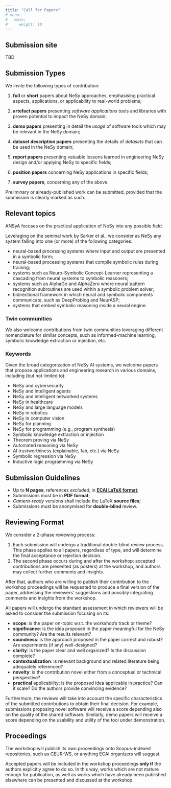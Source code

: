 ```yaml
---
title: "Call for Papers"
# menu:
#   main:
#     weight: 10
---
```


## Submission site

TBD

## Submission Types

We invite the following types of contribution:

1. __full__ or __short__ papers about NeSy approaches, emphasising practical aspects, applications, or applicability to real-world problems;

2. __artefact papers__ presenting _software applications_ tools and libraries with proven potential to impact the NeSy domain;

3. __demo papers__ presenting in detail the _usage_ of software tools which may be relevant in the NeSy domain;

4. __dataset description papers__ presenting the details of _datasets_ that can be used in the NeSy domain;

5. __report papers__ presenting valuable lessons learned in engineering NeSy design and/or applying NeSy to specific fields;

6. __position papers__ concerning NeSy applications in specific fields;

7. __survey papers__, concerning any of the above.

Preliminary or already-published work can be submitted, provided that the submission is clearly marked as such.

## Relevant topics

ANSyA focuses on the practical application of NeSy into any possible field. 

Leveraging on the seminal work by Sarker et al., 
we consider as NeSy any system falling into one (or more) of the following categories:
- neural-based processing systems where input and output are presented in a symbolic form;
- neural-based processing systems that compile symbolic rules during training;
- systems such as Neuro-Symbolic Concept-Learner representing a cascading from neural systems to symbolic reasoners;
- systems such as AlphaGo and AlphaZero where neural pattern recognition subroutines are used within a symbolic problem solver;
- bidirectional framework in which neural and symbolic components communicate, such as DeepProblog and NeurASP;
- systems that embed symbolic reasoning inside a neural engine.

### Twin communities

We also welcome contributions from twin communities leveraging different nomenclature for similar concepts, such as informed-machine learning, symbolic knowledge extraction or injection, etc.

### Keywords

Given the broad categorization of NeSy AI systems, we welcome papers that propose applications and engineering research in various domains, including (but not limited to):
- NeSy and cybersecurity
- NeSy and intelligent agents
- NeSy and intelligent networked systems
- NeSy in healthcare
- NeSy and large language models
- NeSy in robotics
- NeSy in computer vision
- NeSy for planning
- NeSy for programming (e.g., program synthesis)
- Symbolic knowledge extraction or injection
- Theorem proving via NeSy
- Automated reasoning via NeSy
- AI trustworthiness (explainable, fair, etc.) via NeSy
- Symbolic regression via NeSy
- Inductive logic programming via NeSy

## Submission Guidelines

- Up to __N pages__, references _excluded_, in [__ECAI LaTeX format__](https://ecai2024.eu/download/ecai-template.zip);
- Submissions must be in __PDF format__;
- _Camera-ready_ versions shall include the LaTeX __source files__;
- Submissions must be anonymised for __double-blind__ review.

## Reviewing Format

We consider a 2-phase reviewing process:
1. Each submission will undergo a traditional double-blind review process. This phase applies to all papers, regardless of type, and will determine the final acceptance or rejection decision. 
2. The second phase occurs during and after the workshop: accepted contributions are presented (as posters) at the workshop, and authors may collect further comments and insights. 

After that, authors who are willing to publish their contribution to the workshop proceedings will be requested to produce a final version of the paper, addressing the reviewers’ suggestions and possibly integrating comments and insights from the workshop.

All papers will undergo the standard assessment in which reviewers will be asked to consider the submission focusing on its:
- __scope__: is the paper on-topic w.r.t. the workshop’s track or theme?
- __significance__: is the idea proposed in the paper meaningful for the NeSy community? Are the results relevant?
- __soundness__: is the approach proposed in the paper correct and robust? Are experiments (if any) well-designed?
- __clarity__: is the paper clear and well organized? Is the discussion complete?
- __contextualization__: is relevant background and related literature being adequately referenced?
- __novelty__: is the contribution novel either from a conceptual or technical perspective?
- __practical__ applicability: is the proposed idea applicable in practice? Can it scale? Do the authors provide convincing evidence?

Furthermore, the reviews will take into account the specific characteristics of the submitted contributions to obtain their final decision. 
For example, submissions proposing novel software will receive a score depending also on the quality of the shared software. 
Similarly, demo papers will receive a score depending on the usability and utility of the tool under demonstration.

## Proceedings 

The workshop will publish its own proceedings onto Scopus-indexed repositories, such as CEUR-WS, or anything ECAI organizers will suggest. 

Accepted papers will be included in the workshop proceedings __only if__ the authors explicitly agree to do so. 
In this way, works which are not mature enough for publication, as well as works which have already been published elsewhere can be presented and discussed at the workshop.